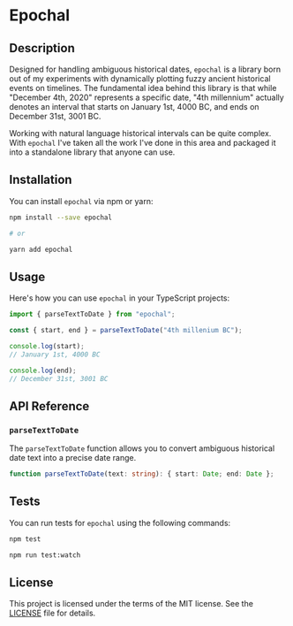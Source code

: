 # Epochal

## Description

Designed for handling ambiguous historical dates, `epochal` is a library born out of my experiments with dynamically plotting fuzzy ancient historical events on timelines. The fundamental idea behind this library is that while "December 4th, 2020" represents a specific date, "4th millennium" actually denotes an interval that starts on January 1st, 4000 BC, and ends on December 31st, 3001 BC.

Working with natural language historical intervals can be quite complex. With `epochal` I've taken all the work I've done in this area and packaged it into a standalone library that anyone can use.

## Installation

You can install `epochal` via npm or yarn:

```bash
npm install --save epochal

# or

yarn add epochal

```

## Usage

Here's how you can use `epochal` in your TypeScript projects:

```typescript
import { parseTextToDate } from "epochal";

const { start, end } = parseTextToDate("4th millenium BC");

console.log(start);
// January 1st, 4000 BC

console.log(end);
// December 31st, 3001 BC
```

## API Reference

### `parseTextToDate`

The `parseTextToDate` function allows you to convert ambiguous historical date text into a precise date range.

```typescript
function parseTextToDate(text: string): { start: Date; end: Date };
```

## Tests

You can run tests for `epochal` using the following commands:

```bash
npm test

npm run test:watch
```

## License

This project is licensed under the terms of the MIT license. See the [LICENSE](./LICENSE) file for details.
